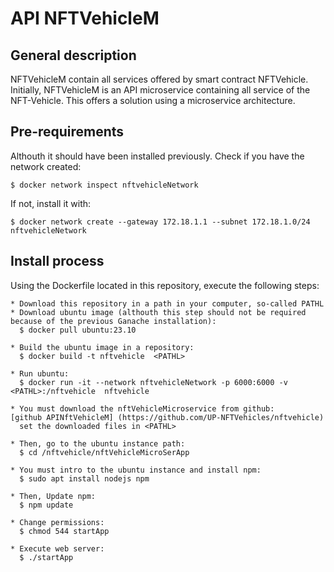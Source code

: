 # API NFTVehicleM
## General description
  NFTVehicleM contain all services offered by smart contract NFTVehicle. Initially, NFTVehicleM is an API microservice containing all service of the NFT-Vehicle. This offers a solution using a microservice architecture.

## Pre-requirements
  Althouth it should have been installed previously. Check if you have the network created:    

    $ docker network inspect nftvehicleNetwork

  If not, install it with:

    $ docker network create --gateway 172.18.1.1 --subnet 172.18.1.0/24 nftvehicleNetwork

 
## Install process
  Using the Dockerfile located in this repository, execute the following steps:

    * Download this repository in a path in your computer, so-called PATHL
    * Download ubuntu image (althouth this step should not be required because of the previous Ganache installation):
      $ docker pull ubuntu:23.10
    
    * Build the ubuntu image in a repository:
      $ docker build -t nftvehicle  <PATHL>

    * Run ubuntu: 
      $ docker run -it --network nftvehicleNetwork -p 6000:6000 -v <PATHL>:/nftvehicle  nftvehicle

    * You must download the nftVehicleMicroservice from github:
    [github APINftVehicleM] (https://github.com/UP-NFTVehicles/nftvehicle)      
      set the downloaded files in <PATHL>

    * Then, go to the ubuntu instance path:
      $ cd /nftvehicle/nftVehicleMicroSerApp

    * You must intro to the ubuntu instance and install npm:
      $ sudo apt install nodejs npm
  
    * Then, Update npm:
      $ npm update

    * Change permissions:
      $ chmod 544 startApp

    * Execute web server:
      $ ./startApp
